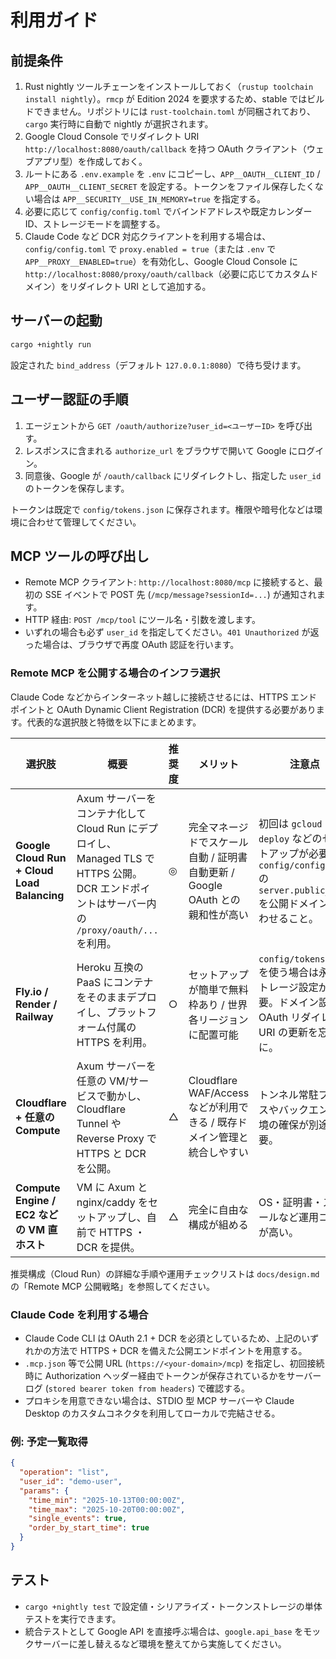 # 利用ガイド

## 前提条件

1. Rust nightly ツールチェーンをインストールしておく（`rustup toolchain install nightly`）。`rmcp` が Edition 2024 を要求するため、stable ではビルドできません。リポジトリには `rust-toolchain.toml` が同梱されており、`cargo` 実行時に自動で nightly が選択されます。
2. Google Cloud Console でリダイレクト URI `http://localhost:8080/oauth/callback` を持つ OAuth クライアント（ウェブアプリ型）を作成しておく。
3. ルートにある `.env.example` を `.env` にコピーし、`APP__OAUTH__CLIENT_ID` / `APP__OAUTH__CLIENT_SECRET` を設定する。トークンをファイル保存したくない場合は `APP__SECURITY__USE_IN_MEMORY=true` を指定する。
4. 必要に応じて `config/config.toml` でバインドアドレスや既定カレンダー ID、ストレージモードを調整する。
5. Claude Code など DCR 対応クライアントを利用する場合は、`config/config.toml` で `proxy.enabled = true`（または `.env` で `APP__PROXY__ENABLED=true`）を有効化し、Google Cloud Console に `http://localhost:8080/proxy/oauth/callback`（必要に応じてカスタムドメイン）をリダイレクト URI として追加する。

## サーバーの起動

```bash
cargo +nightly run
```

設定された `bind_address`（デフォルト `127.0.0.1:8080`）で待ち受けます。

## ユーザー認証の手順

1. エージェントから `GET /oauth/authorize?user_id=<ユーザーID>` を呼び出す。
2. レスポンスに含まれる `authorize_url` をブラウザで開いて Google にログイン。
3. 同意後、Google が `/oauth/callback` にリダイレクトし、指定した `user_id` のトークンを保存します。

トークンは既定で `config/tokens.json` に保存されます。権限や暗号化などは環境に合わせて管理してください。

## MCP ツールの呼び出し

- Remote MCP クライアント: `http://localhost:8080/mcp` に接続すると、最初の SSE イベントで POST 先 (`/mcp/message?sessionId=...`) が通知されます。
- HTTP 経由: `POST /mcp/tool` にツール名・引数を渡します。
- いずれの場合も必ず `user_id` を指定してください。`401 Unauthorized` が返った場合は、ブラウザで再度 OAuth 認証を行います。

### Remote MCP を公開する場合のインフラ選択

Claude Code などからインターネット越しに接続させるには、HTTPS エンドポイントと OAuth Dynamic Client Registration (DCR) を提供する必要があります。代表的な選択肢と特徴を以下にまとめます。

| 選択肢 | 概要 | 推奨度 | メリット | 注意点 |
| --- | --- | --- | --- | --- |
| **Google Cloud Run + Cloud Load Balancing** | Axum サーバーをコンテナ化して Cloud Run にデプロイし、Managed TLS で HTTPS 公開。DCR エンドポイントはサーバー内の `/proxy/oauth/...` を利用。 | ◎ | 完全マネージドでスケール自動 / 証明書自動更新 / Google OAuth との親和性が高い | 初回は `gcloud run deploy` などのセットアップが必要。`config/config.toml` の `server.public_url` を公開ドメインに合わせること。 |
| **Fly.io / Render / Railway** | Heroku 互換の PaaS にコンテナをそのままデプロイし、プラットフォーム付属の HTTPS を利用。 | ○ | セットアップが簡単で無料枠あり / 世界各リージョンに配置可能 | `config/tokens.json` を使う場合は永続ストレージ設定が必要。ドメイン設定と OAuth リダイレクト URI の更新を忘れずに。 |
| **Cloudflare + 任意の Compute** | Axum サーバーを任意の VM/サービスで動かし、Cloudflare Tunnel や Reverse Proxy で HTTPS と DCR を公開。 | △ | Cloudflare WAF/Access などが利用できる / 既存ドメイン管理と統合しやすい | トンネル常駐プロセスやバックエンド環境の確保が別途必要。 |
| **Compute Engine / EC2 などの VM 直ホスト** | VM に Axum と nginx/caddy をセットアップし、自前で HTTPS ・ DCR を提供。 | △ | 完全に自由な構成が組める | OS・証明書・スケールなど運用コストが高い。 |

推奨構成（Cloud Run）の詳細な手順や運用チェックリストは `docs/design.md` の「Remote MCP 公開戦略」を参照してください。

### Claude Code を利用する場合

- Claude Code CLI は OAuth 2.1 + DCR を必須としているため、上記のいずれかの方法で HTTPS + DCR を備えた公開エンドポイントを用意する。
- `.mcp.json` 等で公開 URL (`https://<your-domain>/mcp`) を指定し、初回接続時に Authorization ヘッダー経由でトークンが保存されているかをサーバーログ (`stored bearer token from headers`) で確認する。
- プロキシを用意できない場合は、STDIO 型 MCP サーバーや Claude Desktop のカスタムコネクタを利用してローカルで完結させる。 

### 例: 予定一覧取得

```json
{
  "operation": "list",
  "user_id": "demo-user",
  "params": {
    "time_min": "2025-10-13T00:00:00Z",
    "time_max": "2025-10-20T00:00:00Z",
    "single_events": true,
    "order_by_start_time": true
  }
}
```

## テスト

- `cargo +nightly test` で設定値・シリアライズ・トークンストレージの単体テストを実行できます。
- 統合テストとして Google API を直接呼ぶ場合は、`google.api_base` をモックサーバーに差し替えるなど環境を整えてから実施してください。
